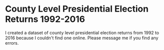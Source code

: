 # County Level Presidential Election Returns 1992-2016

I created a dataset of county level presidential election returns from 1992 to 2016 because I couldn't find one online. Please message me if you find any errors.
